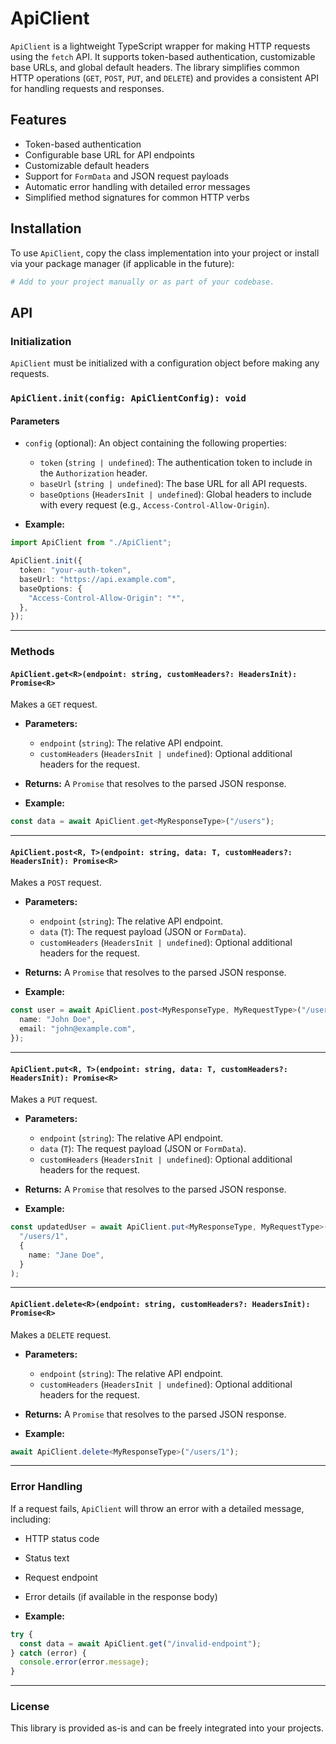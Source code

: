 # ApiClient

`ApiClient` is a lightweight TypeScript wrapper for making HTTP requests using the `fetch` API. It supports token-based authentication, customizable base URLs, and global default headers. The library simplifies common HTTP operations (`GET`, `POST`, `PUT`, and `DELETE`) and provides a consistent API for handling requests and responses.

## Features

- Token-based authentication
- Configurable base URL for API endpoints
- Customizable default headers
- Support for `FormData` and JSON request payloads
- Automatic error handling with detailed error messages
- Simplified method signatures for common HTTP verbs

## Installation

To use `ApiClient`, copy the class implementation into your project or install via your package manager (if applicable in the future):

```bash
# Add to your project manually or as part of your codebase.
```

## API

### Initialization

`ApiClient` must be initialized with a configuration object before making any requests.

### `ApiClient.init(config: ApiClientConfig): void`

#### Parameters

- `config` (optional): An object containing the following properties:

  - `token` (`string | undefined`): The authentication token to include in the `Authorization` header.
  - `baseUrl` (`string | undefined`): The base URL for all API requests.
  - `baseOptions` (`HeadersInit | undefined`): Global headers to include with every request (e.g., `Access-Control-Allow-Origin`).

- **Example:**

```typescript
import ApiClient from "./ApiClient";

ApiClient.init({
  token: "your-auth-token",
  baseUrl: "https://api.example.com",
  baseOptions: {
    "Access-Control-Allow-Origin": "*",
  },
});
```

---

### Methods

#### `ApiClient.get<R>(endpoint: string, customHeaders?: HeadersInit): Promise<R>`

Makes a `GET` request.

- **Parameters:**

  - `endpoint` (`string`): The relative API endpoint.
  - `customHeaders` (`HeadersInit | undefined`): Optional additional headers for the request.

- **Returns:** A `Promise` that resolves to the parsed JSON response.

- **Example:**

```typescript
const data = await ApiClient.get<MyResponseType>("/users");
```

---

#### `ApiClient.post<R, T>(endpoint: string, data: T, customHeaders?: HeadersInit): Promise<R>`

Makes a `POST` request.

- **Parameters:**

  - `endpoint` (`string`): The relative API endpoint.
  - `data` (`T`): The request payload (JSON or `FormData`).
  - `customHeaders` (`HeadersInit | undefined`): Optional additional headers for the request.

- **Returns:** A `Promise` that resolves to the parsed JSON response.

- **Example:**

```typescript
const user = await ApiClient.post<MyResponseType, MyRequestType>("/users", {
  name: "John Doe",
  email: "john@example.com",
});
```

---

#### `ApiClient.put<R, T>(endpoint: string, data: T, customHeaders?: HeadersInit): Promise<R>`

Makes a `PUT` request.

- **Parameters:**

  - `endpoint` (`string`): The relative API endpoint.
  - `data` (`T`): The request payload (JSON or `FormData`).
  - `customHeaders` (`HeadersInit | undefined`): Optional additional headers for the request.

- **Returns:** A `Promise` that resolves to the parsed JSON response.

- **Example:**

```typescript
const updatedUser = await ApiClient.put<MyResponseType, MyRequestType>(
  "/users/1",
  {
    name: "Jane Doe",
  }
);
```

---

#### `ApiClient.delete<R>(endpoint: string, customHeaders?: HeadersInit): Promise<R>`

Makes a `DELETE` request.

- **Parameters:**

  - `endpoint` (`string`): The relative API endpoint.
  - `customHeaders` (`HeadersInit | undefined`): Optional additional headers for the request.

- **Returns:** A `Promise` that resolves to the parsed JSON response.

- **Example:**

```typescript
await ApiClient.delete<MyResponseType>("/users/1");
```

---

### Error Handling

If a request fails, `ApiClient` will throw an error with a detailed message, including:

- HTTP status code
- Status text
- Request endpoint
- Error details (if available in the response body)

- **Example:**

```typescript
try {
  const data = await ApiClient.get("/invalid-endpoint");
} catch (error) {
  console.error(error.message);
}
```

---

### License

This library is provided as-is and can be freely integrated into your projects.
